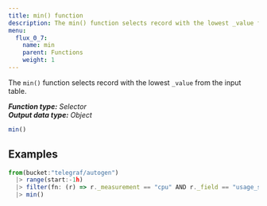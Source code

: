 ```yaml
---
title: min() function
description: The min() function selects record with the lowest _value from the input table.
menu:
  flux_0_7:
    name: min
    parent: Functions
    weight: 1
---
```


The `min()` function selects record with the lowest `_value` from the input table.

_**Function type:** Selector_  
_**Output data type:** Object_

```js
min()
```

## Examples
```js
from(bucket:"telegraf/autogen")
  |> range(start:-1h)
  |> filter(fn: (r) => r._measurement == "cpu" AND r._field == "usage_system")
  |> min()
```
